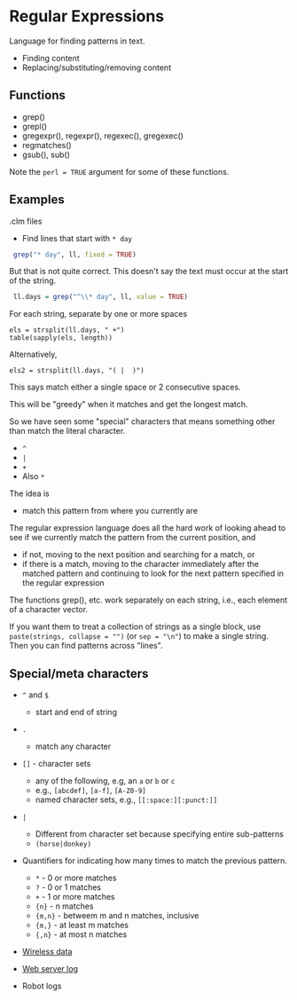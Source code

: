 # Regular Expressions

Language for finding patterns in text.

+ Finding content
+ Replacing/substituting/removing content


## Functions

+ grep()
+ grepl()
+ gregexpr(), regexpr(), regexec(), gregexec()
+ regmatches()
+ gsub(), sub()


Note the `perl = TRUE` argument for some of these functions.

## Examples

.clm files
+ Find  lines that start with `* day`
```r
 grep("* day", ll, fixed = TRUE)
```
But that is not quite correct.
This doesn't say the text must occur at the start of the string.

```r
 ll.days = grep("^\\* day", ll, value = TRUE)
```

For each string, separate by one or more spaces

```
els = strsplit(ll.days, " +")
table(sapply(els, length))
```

Alternatively,
```
els2 = strsplit(ll.days, "( |  )")
```

This says match  either a single space  or 2 consecutive spaces.

This will be "greedy" when it matches and get the longest match.



So we have seen some "special" characters that means something other than match the literal character.

+ `^`
+ `|`
+ `+`
+ Also `*`



The idea is 
 + match this pattern from where you currently are

The regular expression language does all the hard work of looking ahead 
to see if we currently match the pattern from the current position,
and 
+ if not, moving to the next position and searching for a match, or
+ if there is a match, moving to the character immediately after the matched pattern and continuing
  to look for the next pattern specified in the regular expression


The functions grep(), etc. work separately on each string, i.e., each element of a character vector.

If you want them to treat a collection of strings as a single block, use `paste(strings, collapse =
"")` (or `sep = "\n"`) to make a single string. Then you can find patterns across "lines".


## Special/meta characters

+ `^` and `$` 
   + start and end of string
+ `.` 
   + match any character
+ `[]` - character sets
   + any of the following, e.g, an `a` or `b` or  `c`
   + e.g., `[abcdef]`, `[a-f]`, `[A-Z0-9]`
   + named character sets, e.g., `[[:space:][:punct:]]`
+  `|`
   + Different from character set because specifying entire sub-patterns
   + `(horse|donkey)`
+ Quantifiers for indicating how many times to match the previous pattern.
   + `*` - 0 or more matches
   + `?` - 0 or 1 matches
   + `+` - 1 or more matches
   + `{n}` - n matches
   + `{m,n}` - betweem m and n matches, inclusive
   + `{m,}` - at least m matches
   + `{,n}` - at most n matches



+ [Wireless data](../Data/offline)
+ [Web server log](../Data/eeyore.log)
+ Robot logs
